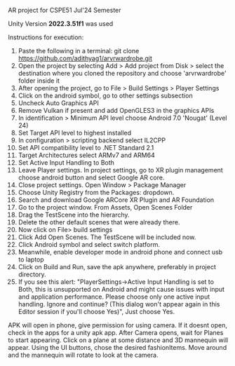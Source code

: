 AR project for CSPE51 Jul'24 Semester

Unity Version **2022.3.51f1** was used

Instructions for execution:
1. Paste the following in a terminal: git clone https://github.com/adithyag1/arvrwardrobe.git
2. Open the project by selecting Add > Add project from Disk > select the destination where you cloned the repository and choose 'arvrwardrobe' folder inside it
3. After opening the project, go to File > Build Settings > Player Settings
4. Click on the android symbol, go to other settings subsection
5. Uncheck Auto Graphics API
6. Remove Vulkan if present and add OpenGLES3 in the graphics APIs
7. In identification > Minimum API level choose Android 7.0 'Nougat' (Level 24)
8. Set Target API level to highest installed
9. In configuration > scripting backend select IL2CPP
10. Set API compatibility level to .NET Standard 2.1
11. Target Architectures select ARMv7 and ARM64
12. Set Active Input Handling to Both
13. Leave Player settings. In project settings, go to XR plugin management choose android button and select Google AR core.
14. Close project settings. Open Window > Package Manager
15. Choose Unity Registry from the Packages: dropdown.
16. Search and download Google ARCore XR Plugin and AR Foundation
17. Go to the project window. From Assets, Open Scenes Folder
18. Drag the TestScene into the hierarchy.
19. Delete the other default scenes that were already there.
20. Now click on File> build settings
21. Click Add Open Scenes. The TestScene will be included now.
22. Click Android symbol and select switch platform.
23. Meanwhile, enable developer mode in android phone and connect usb to laptop
24. Click on Build and Run, save the apk anywhere, preferably in project directory.
25. If you see this alert: "PlayerSettings->Active Input Handling is set to Both, this is unsupported on Android and might cause issues with input and application performance. Please choose only one active input handling. Ignore and continue? (This dialog won't appear again in this Editor session if you'll choose Yes)", Just choose Yes.

APK will open in phone, give permission for using camera.
If it doesnt open, check in the apps for a unity apk app.
After Camera opens, wait for Planes to start appearing.
Click on a plane at some distance and 3D mannequin will appear.
Using the UI buttons, chose the desired fashionItems.
Move around and the mannequin will rotate to look at the camera.
